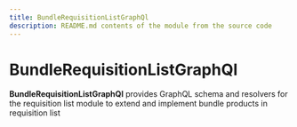 ```yaml
---
title: BundleRequisitionListGraphQl
description: README.md contents of the module from the source code
---
```


# BundleRequisitionListGraphQl

**BundleRequisitionListGraphQl** provides GraphQL schema and resolvers for the requisition list module to extend and implement bundle products in requisition list
